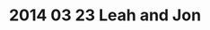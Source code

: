 ---
layout: blog
title: 2014 03 23 Leah and Jon
category: blog
lat: 47.60265
lng: -122.30845
altitude: 83.41
image: https://s3-us-west-2.amazonaws.com/worldcup14/2014-03-23 21:30:19 PDT.jpg
observation: 20140323213019PDT
---